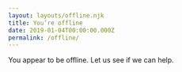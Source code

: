 ```yaml
---
layout: layouts/offline.njk
title: You’re offline
date: 2019-01-04T00:00:00.000Z
permalink: /offline/
---
```


You appear to be offline. Let us see if we can help.